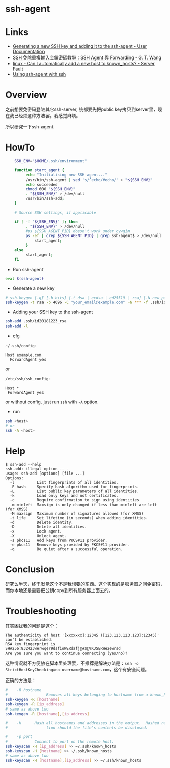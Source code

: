 # ssh-agent

# Links

* [Generating a new SSH key and adding it to the ssh-agent - User Documentation](https://help.github.com/articles/generating-a-new-ssh-key-and-adding-it-to-the-ssh-agent/)
* [SSH 免除重複輸入金鑰密碼教學：SSH Agent 與 Forwarding - G. T. Wang](https://blog.gtwang.org/linux/using-ssh-agent-forwarding-to-avoid-being-asked-passphrase/)
* [linux - Can I automatically add a new host to known_hosts? - Server Fault](https://serverfault.com/questions/132970/can-i-automatically-add-a-new-host-to-known-hosts/316100#316100)
* [Using ssh-agent with ssh](http://mah.everybody.org/docs/ssh)

# Overview

之前想要免密码登陆其它ssh-server, 统都要先把public key拷贝到server里，现在我已经烦这种方法罢。我感觉麻烦。

所以研究一下ssh-agent. 

# HowTo

```sh
    SSH_ENV="$HOME/.ssh/environment"

    function start_agent {
         echo "Initialising new SSH agent..."
         /usr/bin/ssh-agent | sed 's/^echo/#echo/' > "${SSH_ENV}"
         echo succeeded
         chmod 600 "${SSH_ENV}"
         . "${SSH_ENV}" > /dev/null
         /usr/bin/ssh-add;
    }

    # Source SSH settings, if applicable

    if [ -f "${SSH_ENV}" ]; then
         . "${SSH_ENV}" > /dev/null
         #ps ${SSH_AGENT_PID} doesn't work under cywgin
         ps -ef | grep ${SSH_AGENT_PID} | grep ssh-agent$ > /dev/null || {
             start_agent;
         }
    else
         start_agent;
    fi
```

* Run ssh-agent

```sh
eval $(ssh-agent)
```

* Generate a new key

```bash
# ssh-keygen [-q] [-b bits] [-t dsa | ecdsa | ed25519 | rsa] [-N new_passphrase] [-C comment] [-f output_keyfile]
ssh-keygen -t rsa -b 4096 -C "your_email@example.com" -N *** -f .ssh/id20181223_rsa
```

* Adding your SSH key to the ssh-agent

```bash
ssh-add .ssh/id20181223_rsa
ssh-add -l
```
* cfg

`~/.ssh/config`:

```
Host example.com
  ForwardAgent yes
```

or 

`/etc/ssh/ssh_config`:

```
Host *
 ForwardAgent yes
```

or without config, just run `ssh` with `-A` option.

* run

```sh
ssh <host>
# or
ssh -A <host>
```

# Help

```
$ ssh-add --help
ssh-add: illegal option -- -
usage: ssh-add [options] [file ...]
Options:
  -l          List fingerprints of all identities.
  -E hash     Specify hash algorithm used for fingerprints.
  -L          List public key parameters of all identities.
  -k          Load only keys and not certificates.
  -c          Require confirmation to sign using identities
  -m minleft  Maxsign is only changed if less than minleft are left (for XMSS)
  -M maxsign  Maximum number of signatures allowed (for XMSS)
  -t life     Set lifetime (in seconds) when adding identities.
  -d          Delete identity.
  -D          Delete all identities.
  -x          Lock agent.
  -X          Unlock agent.
  -s pkcs11   Add keys from PKCS#11 provider.
  -e pkcs11   Remove keys provided by PKCS#11 provider.
  -q          Be quiet after a successful operation.
```

# Conclusion

研究么半天，终于发觉这个不是我想要的东西。这个实现的是服务器之间免密码，而你本地还是需要把公钥copy到所有服务器上面去的。

# Troubleshooting

其实困扰我的问题是这个：

```
The authenticity of host '[xxxxxxx]:12345 ([123.123.123.123]:12345)' can't be established.
RSA key fingerprint is SHA256:832423werwqer9dsfioWERdafj@#$@%KJSERWe2ewrsd
Are you sure you want to continue connecting (yes/no)? 
```

这种情况就不方便放在脚本里处理罢，不推荐是解决办法是：`ssh -o StrictHostKeyChecking=no username@hostname.com`，这个有安全问题。

正确的方法是：

```sh
#    -R hostname
#                 Removes all keys belonging to hostname from a known_hosts file.  This option is useful to delete hashed hosts (see the -H option above).
ssh-keygen -R [hostname]
ssh-keygen -R [ip_address]
# same as above two
ssh-keygen -R [hostname],[ip_address]

#    -H      Hash all hostnames and addresses in the output.  Hashed names may be used normally by ssh(1) and sshd(8), but they do not reveal identifying informa-
#                 tion should the file's contents be disclosed.

#    -p port
#            Connect to port on the remote host.
ssh-keyscan -H [ip_address] >> ~/.ssh/known_hosts
ssh-keyscan -H [hostname] >> ~/.ssh/known_hosts
# same as above two
ssh-keyscan -H [hostname],[ip_address] >> ~/.ssh/known_hosts
```
